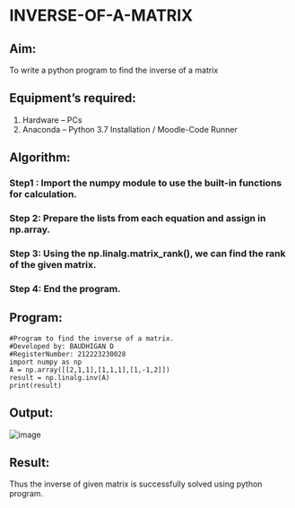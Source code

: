 # INVERSE-OF-A-MATRIX
## Aim:
To write a python program to find the inverse of a matrix
## Equipment’s required:
1. 	Hardware – PCs
2. 	Anaconda – Python 3.7 Installation / Moodle-Code Runner
## Algorithm:
### Step1 : Import the numpy module to use the built-in functions for calculation.
### Step 2: Prepare the lists from each equation and assign in np.array.
### Step 3: Using the np.linalg.matrix_rank(), we can find the rank of the given matrix.
### Step 4: End the program.

## Program:
```
#Program to find the inverse of a matrix.
#Developed by: BAUDHIGAN D
#RegisterNumber: 212223230028
import numpy as np
A = np.array([[2,1,1],[1,1,1],[1,-1,2]])
result = np.linalg.inv(A)
print(result)
```
## Output:
![image](https://github.com/baudhigan/INVERSE-OF-A-MATRIX/assets/151921158/def15128-f27a-4b66-8287-362769aa8ca8)

## Result:
Thus the inverse of given matrix is successfully solved using python program.


